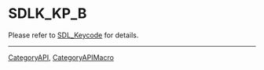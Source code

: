 # SDLK_KP_B

Please refer to [SDL_Keycode](SDL_Keycode) for details.

----
[CategoryAPI](CategoryAPI), [CategoryAPIMacro](CategoryAPIMacro)

